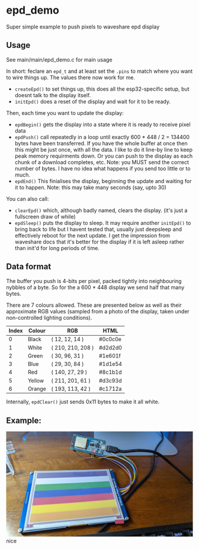# epd_demo
Super simple example to push pixels to waveshare epd display

## Usage
See main/main/epd_demo.c for main usage

In short: feclare an `epd_t` and at least set the `.pins` to match where you want to
wire things up. The values there now work for me.


* `createEpd()` to set things up, this does all the esp32-specific setup, but
   doesnt talk to the display itself.
* `initEpd()` does a reset of the display and wait for it to be ready.


Then, each time you want to update the display:

* `epdBegin()` gets the display into a state where it is ready to receive pixel
  data
* `epdPush()` call repeatedly in a loop until exactly 600 * 448 / 2 = 134400
  bytes have been transferred. If you have the whole buffer at once then this
  might be just once, with all the data. I like to do it line-by line to keep
  peak memory requirments down. Or you can push to the display as each chunk of
  a download completes, etc.
  Note: you MUST send the correct number of bytes. I have no idea what happens
  if you send too little or to much.
* `epdEnd()` This finialises the display, beginning the update and waiting for
  it to happen. Note: this may take many seconds (say, upto 30)
  
You can also call:
 * `clearEpd()` which, although badly named, clears the display. (it's just a fullscreen draw of while)
 * `epdSleep()` puts the display to sleep. It may require another `initEpd()` to bring back to life but I havent tested that, usually just deepsleep and effectively reboot for the next update. I get the impression from waveshare docs that it's better for the display if it is left asleep rather than init'd for long periods of time.

## Data format
The buffer you push is 4-bits per pixel, packed tightly into neighbouring
nybbles of a byte. So for the a 600 * 448 display we send half that many bytes.

There are 7 colours allowed. These are presented below as well as their approximate RGB values (sampled from a photo of the display, taken under non-controlled lighting conditions).

| Index | Colour | RGB               | HTML    |
| ----- | -------| ----------------- | ------- |
| 0     | Black  | ( 12, 12, 14 )    | #0c0c0e |
| 1     | White  | ( 210, 210, 208 ) | #d2d2d0 |
| 2     | Green  | ( 30, 96, 31 )    | #1e601f |
| 3     | Blue   | ( 29, 30, 84 )    | #1d1e54 |
| 4     | Red    | ( 140, 27, 29 )   | #8c1b1d |
| 5     | Yellow | ( 211, 201, 61 )  | #d3c93d |
| 6     | Orange | ( 193, 113, 42 )  | #c1712a |

Internally, `epdClear()` just sends 0x11 bytes to make it all white.

## Example:
![epaper.jpg](doc/epaper.jpg)
nice
